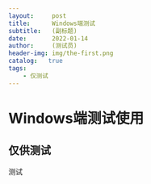 ```yaml
---
layout:     post
title:      Windows端测试
subtitle:   (副标题)
date:       2022-01-14
author:     (测试员)
header-img: img/the-first.png
catalog:   true
tags:
    - 仅测试
---
```

# Windows端测试使用
## 仅供测试
测试
